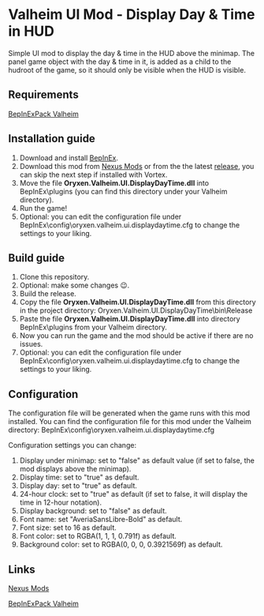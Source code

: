 # Valheim UI Mod - Display Day & Time in HUD

Simple UI mod to display the day & time in the HUD above the minimap.
The panel game object with the day & time in it, is added as a child to the hudroot of the game, so it should only be visible when the HUD is visible.

## Requirements

[BepInExPack Valheim](https://valheim.thunderstore.io/package/denikson/BepInExPack_Valheim/)

## Installation guide

1. Download and install [BepInEx](https://valheim.thunderstore.io/package/denikson/BepInExPack_Valheim/).
2. Download this mod from [Nexus Mods](https://www.nexusmods.com/valheim/mods/861) or from the the latest [release](https://github.com/OryxenMods/Oryxen.Valheim.UI.DisplayDayTime/releases), you can skip the next step if installed with Vortex.
3. Move the file **Oryxen.Valheim.UI.DisplayDayTime.dll** into BepInEx\plugins (you can find this directory under your Valheim directory).
4. Run the game!
5. Optional: you can edit the configuration file under BepInEx\config\oryxen.valheim.ui.displaydaytime.cfg to change the settings to your liking.

## Build guide

1. Clone this repository.
2. Optional: make some changes 😉.
3. Build the release.
4. Copy the file **Oryxen.Valheim.UI.DisplayDayTime.dll** from this directory in the project directory: Oryxen.Valheim.UI.DisplayDayTime\bin\Release
5. Paste the file **Oryxen.Valheim.UI.DisplayDayTime.dll** into directory BepInEx\plugins from your Valheim directory.
6. Now you can run the game and the mod should be active if there are no issues.
7. Optional: you can edit the configuration file under BepInEx\config\oryxen.valheim.ui.displaydaytime.cfg to change the settings to your liking.

## Configuration

The configuration file will be generated when the game runs with this mod installed.
You can find the configuration file for this mod under the Valheim directory: BepInEx\config\oryxen.valheim.ui.displaydaytime.cfg

Configuration settings you can change:

1. Display under minimap: set to "false" as default value (if set to false, the mod displays above the minimap).
2. Display time: set to "true" as default.
3. Display day: set to "true" as default.
4. 24-hour clock: set to "true" as default (if set to false, it will display the time in 12-hour notation).
5. Display background: set to "false" as default.
6. Font name: set "AveriaSansLibre-Bold" as default.
7. Font size: set to 16 as default.
8. Font color: set to RGBA(1, 1, 1, 0.791f) as default.
9. Background color: set to RGBA(0, 0, 0, 0.3921569f) as default.

## Links

[Nexus Mods](https://www.nexusmods.com/valheim/mods/861)

[BepInExPack Valheim](https://valheim.thunderstore.io/package/denikson/BepInExPack_Valheim/)

